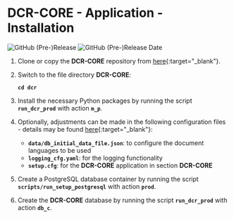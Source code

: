 # DCR-CORE - Application - Installation

![GitHub (Pre-)Release](https://img.shields.io/github/v/release/KonnexionsGmbH/dcr-core?include_prereleases)
![GitHub (Pre-)Release Date](https://img.shields.io/github/release-date-pre/KonnexionsGmbh/dcr-core)

1. Clone or copy the **DCR-CORE** repository from [here](https://github.com/KonnexionsGmbH/dcr-core){:target="_blank"}.

2. Switch to the file directory **DCR-CORE**:

    **`cd dcr`**

3. Install the necessary Python packages by running the script  **`run_dcr_prod`** with action **`m_p`**.

4. Optionally, adjustments can be made in the following configuration files - details may be found [here](https://konnexionsgmbh.github.io/dcr/running_configuration/){:target="_blank"}:

    - **`data/db_initial_data_file.json`**: to configure the document languages to be used
    - **`logging_cfg.yaml`**: for the logging functionality
    - **`setup.cfg`**: for the **DCR-CORE** application in section **DCR-CORE**
 
5. Create a PostgreSQL database container by running the script **`scripts/run_setup_postgresql`** with action **`prod`**.

6. Create the **DCR-CORE** database by running the script **`run_dcr_prod`** with action **`db_c`**.
